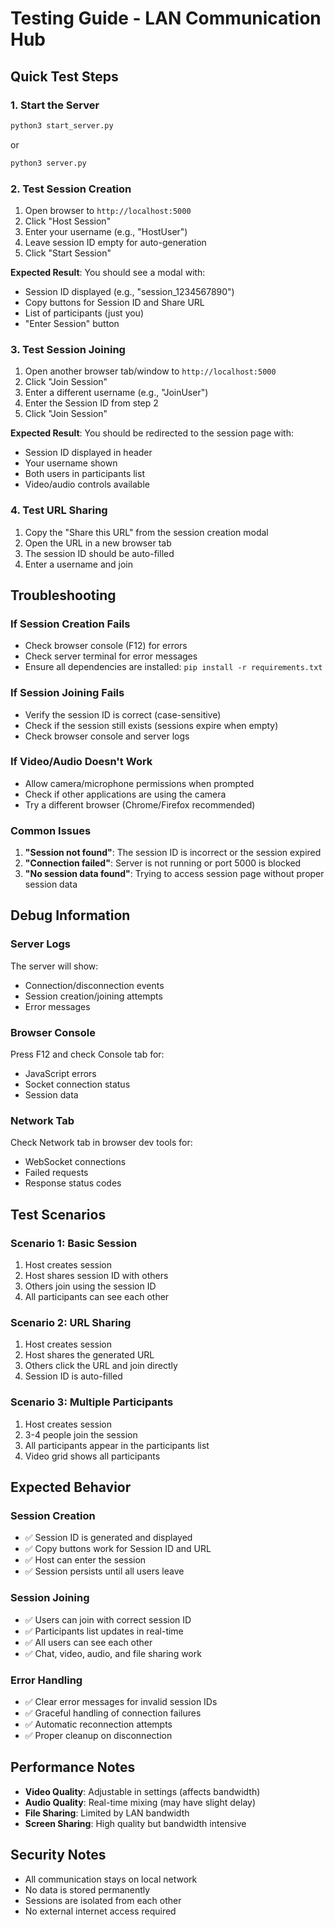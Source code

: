 # Testing Guide - LAN Communication Hub

## Quick Test Steps

### 1. Start the Server
```bash
python3 start_server.py
```
or
```bash
python3 server.py
```

### 2. Test Session Creation
1. Open browser to `http://localhost:5000`
2. Click "Host Session"
3. Enter your username (e.g., "HostUser")
4. Leave session ID empty for auto-generation
5. Click "Start Session"

**Expected Result**: You should see a modal with:
- Session ID displayed (e.g., "session_1234567890")
- Copy buttons for Session ID and Share URL
- List of participants (just you)
- "Enter Session" button

### 3. Test Session Joining
1. Open another browser tab/window to `http://localhost:5000`
2. Click "Join Session"
3. Enter a different username (e.g., "JoinUser")
4. Enter the Session ID from step 2
5. Click "Join Session"

**Expected Result**: You should be redirected to the session page with:
- Session ID displayed in header
- Your username shown
- Both users in participants list
- Video/audio controls available

### 4. Test URL Sharing
1. Copy the "Share this URL" from the session creation modal
2. Open the URL in a new browser tab
3. The session ID should be auto-filled
4. Enter a username and join

## Troubleshooting

### If Session Creation Fails
- Check browser console (F12) for errors
- Check server terminal for error messages
- Ensure all dependencies are installed: `pip install -r requirements.txt`

### If Session Joining Fails
- Verify the session ID is correct (case-sensitive)
- Check if the session still exists (sessions expire when empty)
- Check browser console and server logs

### If Video/Audio Doesn't Work
- Allow camera/microphone permissions when prompted
- Check if other applications are using the camera
- Try a different browser (Chrome/Firefox recommended)

### Common Issues
1. **"Session not found"**: The session ID is incorrect or the session expired
2. **"Connection failed"**: Server is not running or port 5000 is blocked
3. **"No session data found"**: Trying to access session page without proper session data

## Debug Information

### Server Logs
The server will show:
- Connection/disconnection events
- Session creation/joining attempts
- Error messages

### Browser Console
Press F12 and check Console tab for:
- JavaScript errors
- Socket connection status
- Session data

### Network Tab
Check Network tab in browser dev tools for:
- WebSocket connections
- Failed requests
- Response status codes

## Test Scenarios

### Scenario 1: Basic Session
1. Host creates session
2. Host shares session ID with others
3. Others join using the session ID
4. All participants can see each other

### Scenario 2: URL Sharing
1. Host creates session
2. Host shares the generated URL
3. Others click the URL and join directly
4. Session ID is auto-filled

### Scenario 3: Multiple Participants
1. Host creates session
2. 3-4 people join the session
3. All participants appear in the participants list
4. Video grid shows all participants

## Expected Behavior

### Session Creation
- ✅ Session ID is generated and displayed
- ✅ Copy buttons work for Session ID and URL
- ✅ Host can enter the session
- ✅ Session persists until all users leave

### Session Joining
- ✅ Users can join with correct session ID
- ✅ Participants list updates in real-time
- ✅ All users can see each other
- ✅ Chat, video, audio, and file sharing work

### Error Handling
- ✅ Clear error messages for invalid session IDs
- ✅ Graceful handling of connection failures
- ✅ Automatic reconnection attempts
- ✅ Proper cleanup on disconnection

## Performance Notes

- **Video Quality**: Adjustable in settings (affects bandwidth)
- **Audio Quality**: Real-time mixing (may have slight delay)
- **File Sharing**: Limited by LAN bandwidth
- **Screen Sharing**: High quality but bandwidth intensive

## Security Notes

- All communication stays on local network
- No data is stored permanently
- Sessions are isolated from each other
- No external internet access required
